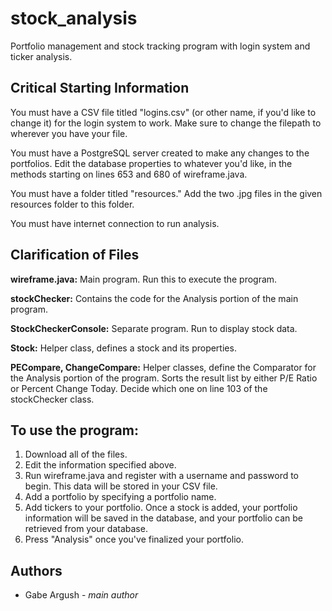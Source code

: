 # stock_analysis
Portfolio management and stock tracking program with login system and ticker analysis.

## Critical Starting Information

You must have a CSV file titled "logins.csv" (or other name, if you'd like to change it) for the login system to work. Make sure to change the filepath to wherever you have your file.

You must have a PostgreSQL server created to make any changes to the portfolios. Edit the database properties to whatever you'd like, in the methods starting on lines 653 and 680 of wireframe.java.

You must have a folder titled "resources." Add the two .jpg files in the given resources folder to this folder.

You must have internet connection to run analysis.

## Clarification of Files

**wireframe.java:** Main program. Run this to execute the program.

**stockChecker:** Contains the code for the Analysis portion of the main program.

**StockCheckerConsole:** Separate program. Run to display stock data.

**Stock:** Helper class, defines a stock and its properties.

**PECompare, ChangeCompare:** Helper classes, define the Comparator for the Analysis portion of the program. Sorts the result list by either P/E Ratio or Percent Change Today. Decide which one on line 103 of the stockChecker class.

## To use the program:

1. Download all of the files.
2. Edit the information specified above.
3. Run wireframe.java and register with a username and password to begin. This data will be stored in your CSV file.
4. Add a portfolio by specifying a portfolio name.
5. Add tickers to your portfolio. Once a stock is added, your portfolio information will be saved in the database, and your portfolio can be retrieved from your database.
6. Press "Analysis" once you've finalized your portfolio.

## Authors

- Gabe Argush \- _main author_
